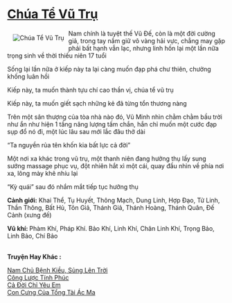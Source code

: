 <a href="https://utruyen.com/truyen/chua-te-vu-tru/17381/" title="Chúa Tể Vũ Trụ"><h1>Chúa Tể Vũ Trụ</h1></a><div style="display:table"><img align="right" style="float: left; padding: 10px;" src="https://utruyen.com/images/story/200x260/chua-te-vu-tru.jpg" alt="Chúa Tể Vũ Trụ">Nam chính là tuyệt thế Vũ Đế, còn là một đời cường giả, trong tay nắm giữ vô vàng hải vực, chẳng may gặp phải bất hạnh vẫn lạc, nhưng linh hồn lại một lần nữa trọng sinh về thời thiếu niên 17 tuổi<p></p>Sống lại lần nữa ở kiếp này ta lại càng muốn đạp phá chư thiên, chưởng khống luân hồi<p></p>Kiếp này, ta muốn thành tựu chí cao thần vị, chúa tể vũ trụ<p></p>Kiếp này, ta muốn giết sạch những kẻ đã từng tổn thương nàng<p></p>Trên một sân thượng của tòa nhà nào đó, Vũ Minh nhìn chằm chằm bầu trời như ẩn như hiện 1 tầng năng lượng tấm chắn, hắn chỉ muốn một cước đạp sụp đổ nó đi, một lúc lâu sau mới lắc đâu thở dài<p></p>“Ta nguyền rủa tên khốn kia bất lực cả đời”<p></p>Một nơi xa khác trong vũ trụ, một thanh niên đang hưởng thụ lấy sung sướng massage phục vụ, đột nhiên hắt xì một cái, quay đầu nhìn về phía nơi xa, lông mày khẽ nhíu lại<p></p>“Kỳ quái” sau đó nhắm mắt tiếp tục hưởng thụ<p></p><b>Cảnh giới:</b> Khai Thể, Tụ Huyết, Thông Mạch, Dung Linh, Hợp Đạo, Tử Linh, Thần Thông, Bất Hủ, Tôn Giả, Thánh Giả, Thánh Hoàng, Thánh Quân, Đế Cảnh (xưng đế)<p></p><b>Vũ khí: </b>Phàm Khí, Pháp Khí. Bảo Khí, Linh Khí, Chân Linh Khí, Trọng Bảo, Linh Bảo, Chí Bảo</div><p><br><b>Truyện Hay Khác :</b></p><a href="https://utruyen.com/truyen/nam-chu-benh-kieu-sung-len-troi/18830/" alt="Nam Chủ Bệnh Kiều, Sủng Lên Trời">Nam Chủ Bệnh Kiều, Sủng Lên Trời</a><br/><a href="https://github.com/quanluxury/ngontinhhot/tree/master/truyenhay/17010/" alt="Công Lược Tính Phúc">Công Lược Tính Phúc</a><br/><a href="https://github.com/quanluxury/ngontinhhot/tree/master/truyenhay/19170/" alt="Cả Đời Chỉ Yêu Em">Cả Đời Chỉ Yêu Em</a><br/><a href="https://github.com/quanluxury/ngontinhhot/tree/master/truyenhay/19175/" alt="Con Cưng Của Tổng Tài Ác Ma">Con Cưng Của Tổng Tài Ác Ma</a><br/>